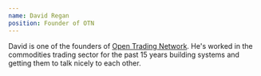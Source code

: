 ```yaml
---
name: David Regan
position: Founder of OTN
---
```

David is one of the founders of [Open Trading Network](https://docs.opentrading.net). He's worked in the commodities trading sector for the past 15 years building systems and getting them to talk nicely to each other.
